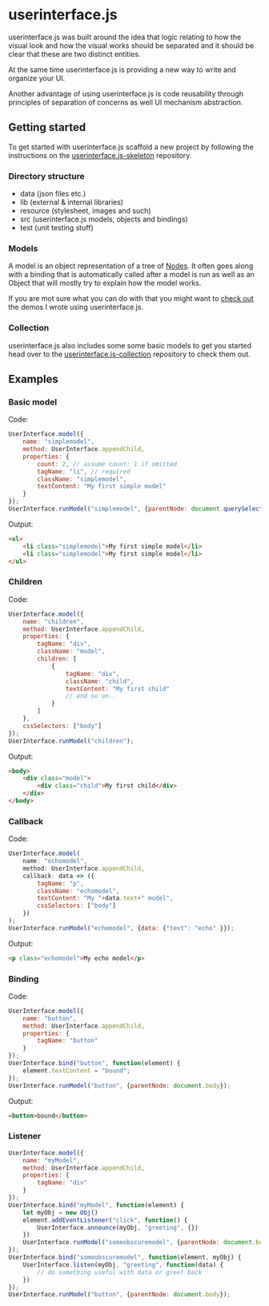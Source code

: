 # userinterface.js

userinterface.js was built around the idea that logic relating to how the visual look and how the visual works should be separated and it should be clear that these are two distinct entities.

At the same time userinterface.js is providing a new way to write and organize your UI.

Another advantage of using userinterface.js is code reusability through principles of separation of concerns as well UI mechanism abstraction.


## Getting started

To get started with userinterface.js scaffold a new project by following the instructions on the [userinterface.js-skeleton](https://github.com/thoughtsunificator/userinterface.js-skeleton) repository.

### Directory structure

- data (json files etc.)
- lib (external & internal libraries)
- resource (stylesheet, images and such)
- src (userinterface.js models, objects and bindings)
- test (unit testing stuff)

### Models

A model is an object representation of a tree of [Nodes](https://developer.mozilla.org/en-US/docs/Web/API/Node).
It often goes along with a binding that is automatically called after a model is run as well as an Object that will mostly try to explain how the model works.

If you are mot sure what you can do with that you might want to [check out](https://github.com/thoughtsunificator/userinterface.js-samples) the demos I wrote using userinterface.js.

### Collection

userinterface.js also includes some some basic models to get you started head over to the [userinterface.js-collection](https://github.com/thoughtsunificator/userinterface.js-collection) repository to check them out.

## Examples

### Basic model

Code:
```js
UserInterface.model({
	name: "simplemodel",
	method: UserInterface.appendChild,
	properties: {
		count: 2, // assume count: 1 if omitted
		tagName: "li", // required
		className: "simplemodel",
		textContent: "My first simple model"
	}
});
UserInterface.runModel("simplemodel", {parentNode: document.querySelector("ul")});
```
Output:
```html
<ul>
	<li class="simplemodel">My first simple model</li>
	<li class="simplemodel">My first simple model</li>
</ul>
```

### Children

Code:
```js
UserInterface.model({
	name: "children",
	method: UserInterface.appendChild,
	properties: {
		tagName: "div",
		className: "model",
		children: [
			{
				tagName: "div",
				className: "child",
				textContent: "My first child"
				// and so on..
			}
		]
	},
	cssSelectors: ["body"]
});
UserInterface.runModel("children");
```
Output:
```html
<body>
	<div class="model">
		<div class="child">My first child</div>
	</div>
</body>
```

### Callback

Code:
```js
UserInterface.model(
	name: "echomodel",
	method: UserInterface.appendChild,
	callback: data => ({
		tagName: "p",
		className: "echomodel",
		textContent: "My "+data.text+" model",
		cssSelectors: ["body"]
	})
);
UserInterface.runModel("echomodel", {data: {"text": "echo" }});
```
Output:
```html
<p class="echomodel">My echo model</p>
```

### Binding

Code:
```js
UserInterface.model({
	name: "button",
	method: UserInterface.appendChild,
	properties: {
		tagName: "button"
	}
});
UserInterface.bind("button", function(element) {
	element.textContent = "bound";
});
UserInterface.runModel("button", {parentNode: document.body});
```
Output:
```html
<button>bound</button>
```

### Listener

```js
UserInterface.model({
	name: "myModel",
	method: UserInterface.appendChild,
	properties: {
		tagName: "div"
	}
});
UserInterface.bind("myModel", function(element) {
	let myObj = new Obj()
	element.addEventListener("click", function() {
		UserInterface.announce(myObj, "greeting", {})
	})
	UserInterface.runModel("someobscuremodel", {parentNode: document.body, bindingArgs:[myObj]})
});
UserInterface.bind("someobscuremodel", function(element, myObj) {
	UserInterface.listen(myObj, "greeting", function(data) {
		// do something useful with data or greet back
	})
});
UserInterface.runModel("button", {parentNode: document.body});
```
